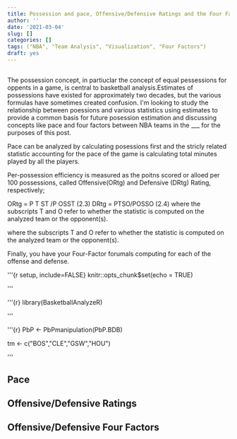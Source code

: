 ```yaml
---
title: Possession and pace, Offensive/Defensive Ratings and the Four Factors
author: ''
date: '2021-03-04'
slug: []
categories: []
tags: ("NBA", "Team Analysis", "Visualization", "Four Factors")
draft: yes
---
```


## 

The possession concept, in partiuclar the concept of equal pessessions for oppents in a game, is central to basketball analysis.Estimates of possessions have existed for approximately two
decades, but the various formulas have sometimes created confusion. I'm looking to study the relationship between poessions and various statistics using estimates to provide a common basis for future posession estimation and discussing concepts like pace and four factors between NBA teams in the ___ for the purposes of this post. 

Pace can be analyzed by calculating posessions first and the stricly related statistic accounting for the pace of the game is calculating total minutes played by all the players. 

Per-possession efficiency is measured as the poitns scored or alloed per 100 possessions, called Offensive(ORtg) and Defensive (DRtg) Rating, respectively; 

ORtg = P T ST /P OSST (2.3) DRtg = PTSO/POSSO (2.4)
where the subscripts T and O refer to whether the statistic is computed on the analyzed team or the opponent(s).

where the subscripts T and O refer to whether the statistic is computed on the analyzed team or the opponent(s).

Finally, you have your Four-Factor forumals computing for each of the offense and defense. 

'''{r setup, include=FALSE}
knitr::opts_chunk$set(echo = TRUE)

'''

'''{r}
library(BasketballAnalyzeR)

'''


'''{r}
PbP <- PbPmanipulation(PbP.BDB)

tm <- c("BOS","CLE","GSW","HOU")

'''

## Pace 


## Offensive/Defensive Ratings


## Offensive/Defensive Four Factors 



